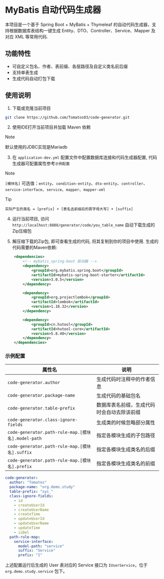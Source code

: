# MyBatis 自动代码生成器

本项目是一个基于 Spring Boot + MyBatis + Thymeleaf 的自动代码生成器，支持根据数据库表结构一键生成 Entity、DTO、Controller、Service、Mapper 及对应 XML 等常用代码.

## 功能特性

- 可自定义包名、作者、表前缀、各层路径及自定义类名前后缀
- 支持单表生成
- 生成代码自动打包下载

## 使用说明

1. 下载或克隆当前项目

``` bash
git clone https://github.com/Tomatos03/code-generator.git 
```

2. 使用IDE打开当前项目并加载 Maven 依赖

> [!NOTE]
> 默认使用的JDBC实现是Mariadb

3. 在 `application-dev.yml` 配置文件中配置数据库连接和代码生成器配置, 代码生成器可配置属性参考`示例配置`

> [!NOTE]
> `[模块名]` 可选值：`entity`、`condition-entity`、`dto-entity`、`controller`、`service-interface`、`service`、`mapper`、`mapper-xml`

> [!TIP]
> `实际产生的类名 = [prefix] + [表名去前缀后的首字母大写] + [suffix]`

4. 运行当前项目, 访问 `http://localhost:8888/generator/code/you_table_name` 自动下载生成的Zip压缩包

5. 解压缩下载的Zip包, 即可查看生成的代码, 将其复制到你的项目中使用. 生成的代码需要的Maven依赖:

```xml
    <dependencies>
        <!-- mybatis_spring-boot 启动器 -->
        <dependency>
            <groupId>org.mybatis.spring.boot</groupId>
            <artifactId>mybatis-spring-boot-starter</artifactId>
            <version>3.0.5</version>
        </dependency>

        <dependency>
            <groupId>org.projectlombok</groupId>
            <artifactId>lombok</artifactId>
            <version>1.18.32</version>
        </dependency>

        <dependency>
            <groupId>cn.hutool</groupId>
            <artifactId>hutool-core</artifactId>
            <version>5.8.40</version>
        </dependency>
    </dependencies>
```

### 示例配置
| 属性名                                      | 说明                    |
|-----------------------------------------------------|-----------------------------------|
| `code-generator.author`                       | 生成代码时注释中的作者信息         |
| `code-generator.package-name`                 | 生成代码的基础包名             |
| `code-generator.table-prefix`                 | 数据库表名前缀，生成代码时会自动去除该前缀 |
| `code-generator.class-ignore-fields`          | 生成类的时候忽略部分属性          |
| `code-generator.path-rule-map.[模块名].model-path` | 指定各模块生成的子包路径          |
| `code-generator.path-rule-map.[模块名].suffix`   | 指定各模块生成类名的后缀          |
| `code-generator.path-rule-map.[模块名].prefix`   | 指定各模块生成类名的前缀          |

```yaml
code-generator:
  author: "Tomatos"
  package-name: "org.demo.study"
  table-prefix: "sys_"
  class-ignore-fields:
    - id
    - createUserId
    - createUserName
    - createTime
    - updateUserId
    - updateUserName
    - updateTime
    - isDel
  path-rule-map:
    service-interface:
      model-path: "service"
      suffix: "Service"
      prefix: "I"
```

上述配置运行后生成的 User 表对应的 Service 接口为 `IUserService`，位于 `org.demo.study.service` 包下。
